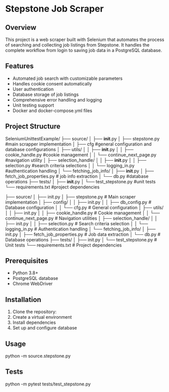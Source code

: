 # Stepstone Job Scraper

## Overview
This project is a web scraper built with Selenium that automates the process of searching and collecting job listings from Stepstone. It handles the complete workflow from login to saving job data in a PostgreSQL database.

## Features
- Automated job search with customizable parameters
- Handles cookie consent automatically
- User authentication
- Database storage of job listings
- Comprehensive error handling and logging
- Unit testing support
- Docker and docker-compose.yml files

## Project Structure

SeleniumUnittestExample/
├── source/
│   ├── __init__.py
│   ├── stepstone.py #main scrapper implementation
│   ├── cfg #general configuration and database configurations
│   ├── utils/
│   │   ├── __init__.py
│   │   ├── cookie_handle.py #cookie management
│   │   └── continue_next_page.py #navigation utility
│   ├── selection_handle/
│   │   ├── __init__.py
│   │   ├── selection.py #search criteria selections
│   │   └── logging_in.py #authentication handling
│   └── fetching_job_info/
│       ├── __init__.py
│       ├── fetch_job_properties.py # job info extraction
│       └── db.py #database operations
├── tests/
│   ├── __init__.py
│   └── test_stepstone.py #unit tests
└── requirements.txt #project dependencies

├── source/
│ ├── init.py
│ ├── stepstone.py # Main scraper implementation
│ ├── config/
│ │ ├── init.py
│ │ ├── db_config.py # Database configuration
│ │ └── cfg.py # General configuration
│ ├── utils/
│ │ ├── init.py
│ │ ├── cookie_handle.py # Cookie management
│ │ └── continue_next_page.py # Navigation utilities
│ ├── selection_handle/
│ │ ├── init.py
│ │ ├── selection.py # Search criteria selection
│ │ └── logging_in.py # Authentication handling
│ └── fetching_job_info/
│ ├── init.py
│ ├── fetch_job_properties.py # Job data extraction
│ └── db.py # Database operations
├── tests/
│ ├── init.py
│ └── test_stepstone.py # Unit tests
└── requirements.txt # Project dependencies

## Prerequisites
- Python 3.8+
- PostgreSQL database
- Chrome WebDriver

## Installation
1. Clone the repository:
2. Create a virtual environment
3. Install dependencies
4. Set up and configure database


## Usage
python -m source.stepstone.py

## Tests
python -m pytest tests/test_stepstone.py

